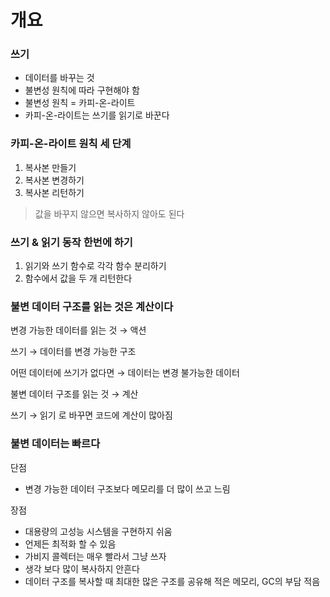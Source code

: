 # 개요

### 쓰기

- 데이터를 바꾸는 것
- 불변성 원칙에 따라 구현해야 함
- 불변성 원칙 = 카피-온-라이트
- 카피-온-라이트는 쓰기를 읽기로 바꾼다

### 카피-온-라이트 원칙 세 단계

1. 복사본 만들기
2. 복사본 변경하기
3. 복사본 리턴하기

> 값을 바꾸지 않으면 복사하지 않아도 된다
> 

### 쓰기 & 읽기 동작 한번에 하기

1. 읽기와 쓰기 함수로 각각 함수 분리하기
2. 함수에서 값을 두 개 리턴한다

### 불변 데이터 구조를 읽는 것은 계산이다

변경 가능한 데이터를 읽는 것 → 액션

쓰기 → 데이터를 변경 가능한 구조

어떤 데이터에 쓰기가 없다면 → 데이터는 변경 불가능한 데이터

불변 데이터 구조를 읽는 것 → 계산

쓰기 → 읽기 로 바꾸면 코드에 계산이 많아짐

### 불변 데이터는 빠르다

단점

- 변경 가능한 데이터 구조보다 메모리를 더 많이 쓰고 느림

장점

- 대용량의 고성능 시스템을 구현하지 쉬움
- 언제든 최적화 할 수 있음
- 가비지 콜렉터는 매우 빨라서 그냥 쓰자
- 생각 보다 많이 복사하지 안흔다
- 데이터 구조를 복사할 때 최대한 많은 구조를 공유해 적은 메모리, GC의 부담 적음

